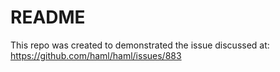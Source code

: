 # README

This repo was created to demonstrated the issue discussed at: https://github.com/haml/haml/issues/883
